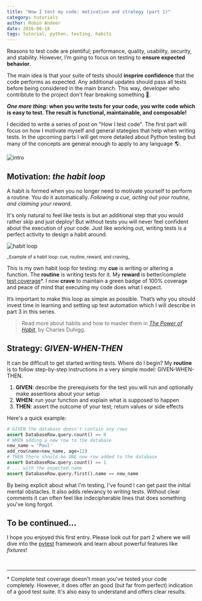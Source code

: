 ```yaml
---
title: "How I test my code: motivation and strategy (part 1)"
category: tutorials
author: Robin Andeer
date: 2016-06-18
tags: tutorial, python, testing, habits
---
```


Reasons to test code are plentiful; performance, quality, usability, security, and stability. However, I’m going to focus on testing to **ensure expected behavior**.

The main idea is that your suite of tests should **insprire confidence** that the code performs as expected. Any additional updates should pass all tests before being considered in the main branch. This way, developer who contribtute to the project don't fear breaking something 🐞.

**_One more thing_: when you write tests for your code, you write code which is easy to test. The result is functional, maintainable, and composable!**

I decided to write a series of post on "How I test code". The first part will focus on how I motivate myself and general stategies that help when writing tests. In the upcoming parts I will get more detailed about Python testing but many of the concepts are general enough to apply to any language 🌎.

![intro](/assets/img/lack-of-tests.png)

## Motivation: _the habit loop_

A habit is formed when you no longer need to motivate yourself to perform a routine. You do it automatically. _Following a cue, acting out your routine, and claiming your reward_.

It's only natural to feel like tests is but an additional step that you would rather skip and just deploy! But without tests you will never feel confident about the execution of your code. Just like working out, writing tests is a perfect activity to design a habit around.

![habit loop](/assets/img/habit-loop.png)
<div class="text-center"><sup>_Example of a habit loop: cue, routine, reward, and craving_</sup></div>

This is my own habit loop for testing: my **cue** is writing or altering a function. The **routine** is writing tests for it. My **reward** is better/complete [test coverage][coverage]\*. I now **crave** to maintain a green badge of 100% coverage and peace of mind that executing my code does what I expect.

It’s important to make this loop as simple as possible. That’s why you should invest time in learning and setting up test automation which I will describe in part 3 in this series.

> Read more about habits and how to master them in [_The Power of Habit_][habit], by Charles Duhigg.

## Strategy: _GIVEN-WHEN-THEN_

It can be difficult to get started writing tests. Where do I begin? My **routine** is to follow step-by-step instructions in a very simple model: GIVEN-WHEN-THEN.

1. **GIVEN**: describe the prerequisets for the test you will run and optionally make assertions about your setup
2. **WHEN**: run your function and explain what is supposed to happen
3. **THEN**: assert the outcome of your test; return values or side effects

Here's a quick example:

```python
# GIVEN the database doesn't contain any rows
assert DatabaseRow.query.count() == 0
# WHEN adding a new row to the database
new_name = 'Paul'
add_row(name=new_name, age=12)
# THEN there should be ONE new row added to the database
assert DatabaseRow.query.count() == 1
# ... with the expected name
assert DatabaseRow.query.first().name == new_name
```

By being explicit about what I'm testing, I've found I can get past the initial mental obstacles. It also adds relevancy to writing tests. Without clear comments it can often feel like indecipherable lines that does something you've long forgot.

## To be continued...

I hope you enjoyed this first entry. Please look out for part 2 where we will dive into the [pytest][pytest] framework and learn about powerful features like _fixtures_!

<br>

-------------------

\* Complete test coverage doesn't mean you've tested your code completely. However, it does offer an good (but far from perfect) indication of a good test suite. It's also easy to understand and offers clear results.


[habit]: http://charlesduhigg.com/the-power-of-habit/
[coverage]: https://en.wikipedia.org/wiki/Code_coverage
[pytest]: http://pytest.org/latest/
